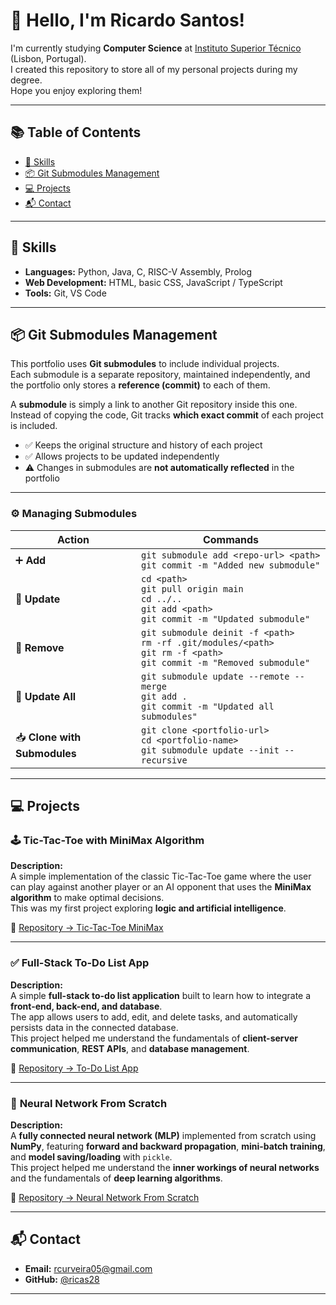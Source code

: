 # 👋 Hello, I'm Ricardo Santos!

I'm currently studying **Computer Science** at [Instituto Superior Técnico](https://tecnico.ulisboa.pt/pt/) (Lisbon, Portugal).  
I created this repository to store all of my personal projects during my degree.  
Hope you enjoy exploring them!

---

## 📚 Table of Contents
- [🧠 Skills](#skills)
- [📦 Git Submodules Management](#git-submodules-management)
- [💻 Projects](#projects)
- [📬 Contact](#contact)

---

## 🧠 Skills
- **Languages:** Python, Java, C, RISC-V Assembly, Prolog
- **Web Development:** HTML, basic CSS, JavaScript / TypeScript  
- **Tools:** Git, VS Code  

---

## 📦 Git Submodules Management

This portfolio uses **Git submodules** to include individual projects.  
Each submodule is a separate repository, maintained independently, and the portfolio only stores a **reference (commit)** to each of them.

A **submodule** is simply a link to another Git repository inside this one.  
Instead of copying the code, Git tracks **which exact commit** of each project is included.

- ✅ Keeps the original structure and history of each project  
- ✅ Allows projects to be updated independently  
- ⚠️ Changes in submodules are **not automatically reflected** in the portfolio  

---

### ⚙️ Managing Submodules

| Action | Commands |
|--------|-----------|
| ➕ **Add** | `git submodule add <repo-url> <path>`<br>`git commit -m "Added new submodule"` |
| 🔁 **Update** | `cd <path>`<br>`git pull origin main`<br>`cd ../..`<br>`git add <path>`<br>`git commit -m "Updated submodule"` |
| 🧹 **Remove** | `git submodule deinit -f <path>`<br>`rm -rf .git/modules/<path>`<br>`git rm -f <path>`<br>`git commit -m "Removed submodule"` |
| 🔄 **Update All** | `git submodule update --remote --merge`<br>`git add .`<br>`git commit -m "Updated all submodules"` |
| 📥 **Clone with Submodules** | `git clone <portfolio-url>`<br>`cd <portfolio-name>`<br>`git submodule update --init --recursive` |

---

## 💻 Projects

### 🕹️ **Tic-Tac-Toe with MiniMax Algorithm**
**Description:**  
A simple implementation of the classic Tic-Tac-Toe game where the user can play against another player or an AI opponent that uses the **MiniMax algorithm** to make optimal decisions.  
This was my first project exploring **logic and artificial intelligence**.

🔗 [Repository → Tic-Tac-Toe MiniMax](https://github.com/ricas28/Tic-Tac-Toe-MiniMax-)

---

### ✅ **Full-Stack To-Do List App**
**Description:**  
A simple **full-stack to-do list application** built to learn how to integrate a **front-end, back-end, and database**.  
The app allows users to add, edit, and delete tasks, and automatically persists data in the connected database.  
This project helped me understand the fundamentals of **client-server communication**, **REST APIs**, and **database management**.

🔗 [Repository → To-Do List App](https://github.com/ricas28/To-Do-list)

---

### 🧠 **Neural Network From Scratch**  
**Description:**  
A **fully connected neural network (MLP)** implemented from scratch using **NumPy**, featuring **forward and backward propagation**, **mini-batch training**, and **model saving/loading** with `pickle`.  
This project helped me understand the **inner workings of neural networks** and the fundamentals of **deep learning algorithms**.  

🔗 [Repository → Neural Network From Scratch](https://github.com/ricas28/Neural-Network-from-Scratch)

---

## 📬 Contact
- **Email:** rcurveira05@gmail.com  
- **GitHub:** [@ricas28](https://github.com/ricas28)

---

